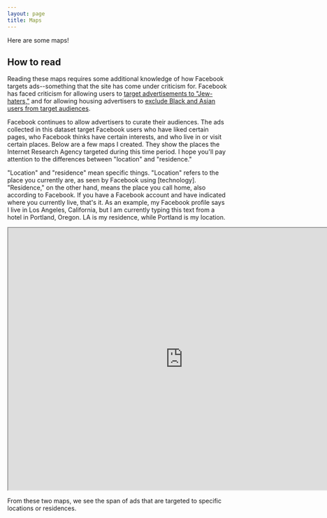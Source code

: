 ```yaml
---
layout: page
title: Maps
---
```


<script src="https://public.tableau.com/javascripts/api/tableau-version.min.js">

</script>

Here are some maps!

## How to read

Reading these maps requires some additional knowledge of how Facebook targets ads--something that the site has come under criticism for. Facebook has faced criticism for allowing users to [target advertisements to "Jew-haters,"](https://www.propublica.org/article/facebook-enabled-advertisers-to-reach-jew-haters) and for allowing housing advertisers to [exclude Black and Asian users from target audiences](https://www.propublica.org/article/facebook-advertising-discrimination-housing-race-sex-national-origin).

Facebook continues to allow advertisers to curate their audiences. The ads collected in this dataset target Facebook users who have liked certain pages, who Facebook thinks have certain interests, and who live in or visit certain places. Below are a few maps I created. They show the places the Internet Research Agency targeted during this time period. I hope you'll pay attention to the differences between "location" and "residence."

"Location" and "residence" mean specific things. "Location" refers to the place you currently are, as seen by Facebook using [technology]. "Residence," on the other hand, means the place you call home, also according to Facebook. If you have a Facebook account and have indicated where you currently live, that's it. As an example, my Facebook profile says I live in Los Angeles, California, but I am currently typing this text from a hotel in Portland, Oregon. LA is my residence, while Portland is my location.

<iframe src="https://public.tableau.com/views/RussianAds/Sheet1?:embed=y&:display_count=yes&:showVizHome=no" width="800" height="600"></iframe>

From these two maps, we see the span of ads that are targeted to specific locations or residences.